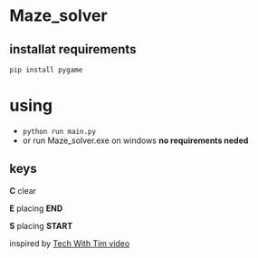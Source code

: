 

# Maze_solver
## installat requirements
	pip install pygame
	
# using
	

 - `python run main.py`
 - or run Maze_solver.exe on windows  **no requirements neded**

## keys
**C**  clear

**E** placing  **END**

**S** placing **START**
	
inspired by [Tech With Tim video](https://youtu.be/JtiK0DOeI4A)
